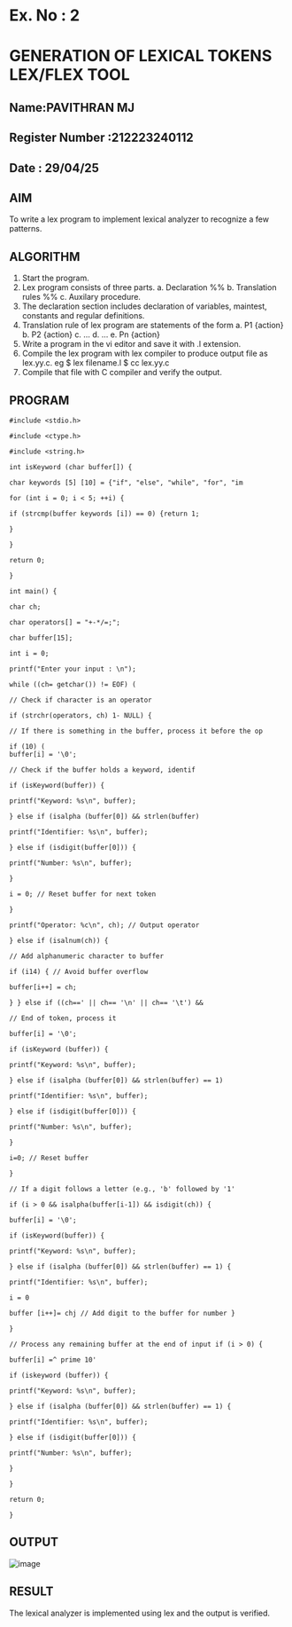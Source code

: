 # Ex. No : 2	
# GENERATION OF LEXICAL TOKENS LEX/FLEX TOOL
## Name:PAVITHRAN MJ 
## Register Number :212223240112
## Date : 29/04/25

## AIM   
To write a lex program to implement lexical analyzer to recognize a few patterns.

## ALGORITHM
1.	Start the program.
2.	Lex program consists of three parts.
    a.	Declaration %%
    b.	Translation rules %%
    c.	Auxilary procedure.
3.	The declaration section includes declaration of variables, maintest, constants and regular definitions.
4.	Translation rule of lex program are statements of the form
    a.	P1 {action}
    b.	P2 {action}
    c.	…
    d.	…
    e.	Pn {action}
5.	Write a program in the vi editor and save it with .l extension.
6.	Compile the lex program with lex compiler to produce output file as lex.yy.c. eg $ lex filename.l $ cc lex.yy.c
7.	Compile that file with C compiler and verify the output.

## PROGRAM
```
#include <stdio.h>

#include <ctype.h>

#include <string.h>

int isKeyword (char buffer[]) {

char keywords [5] [10] = {"if", "else", "while", "for", "im

for (int i = 0; i < 5; ++i) {

if (strcmp(buffer keywords [i]) == 0) {return 1;

}

}

return 0;

}

int main() {

char ch;

char operators[] = "+-*/=;";

char buffer[15];

int i = 0;

printf("Enter your input : \n");

while ((ch= getchar()) != EOF) (

// Check if character is an operator

if (strchr(operators, ch) 1- NULL) {

// If there is something in the buffer, process it before the op

if (10) (
buffer[i] = '\0';

// Check if the buffer holds a keyword, identif

if (isKeyword(buffer)) {

printf("Keyword: %s\n", buffer);

} else if (isalpha (buffer[0]) && strlen(buffer)

printf("Identifier: %s\n", buffer);

} else if (isdigit(buffer[0])) {

printf("Number: %s\n", buffer);

}

i = 0; // Reset buffer for next token

}

printf("Operator: %c\n", ch); // Output operator

} else if (isalnum(ch)) {

// Add alphanumeric character to buffer

if (i14) { // Avoid buffer overflow

buffer[i++] = ch;

} } else if ((ch==' || ch== '\n' || ch== '\t') &&

// End of token, process it

buffer[i] = '\0';

if (isKeyword (buffer)) {

printf("Keyword: %s\n", buffer);

} else if (isalpha (buffer[0]) && strlen(buffer) == 1)

printf("Identifier: %s\n", buffer);

} else if (isdigit(buffer[0])) {

printf("Number: %s\n", buffer);

}

i=0; // Reset buffer

}

// If a digit follows a letter (e.g., 'b' followed by '1'

if (i > 0 && isalpha(buffer[i-1]) && isdigit(ch)) {

buffer[i] = '\0';

if (isKeyword(buffer)) {

printf("Keyword: %s\n", buffer);

} else if (isalpha (buffer[0]) && strlen(buffer) == 1) {

printf("Identifier: %s\n", buffer);

i = 0

buffer [i++]= chj // Add digit to the buffer for number }

}

// Process any remaining buffer at the end of input if (i > 0) {

buffer[i] =^ prime 10'

if (iskeyword (buffer)) {

printf("Keyword: %s\n", buffer);

} else if (isalpha (buffer[0]) && strlen(buffer) == 1) {

printf("Identifier: %s\n", buffer);

} else if (isdigit(buffer[0])) {

printf("Number: %s\n", buffer);

}

}

return 0;

}
```
## OUTPUT 
![image](https://github.com/user-attachments/assets/88db7ab3-a95c-498e-a866-fcdd4efdc104)

## RESULT
The lexical analyzer is implemented using lex and the output is verified.
